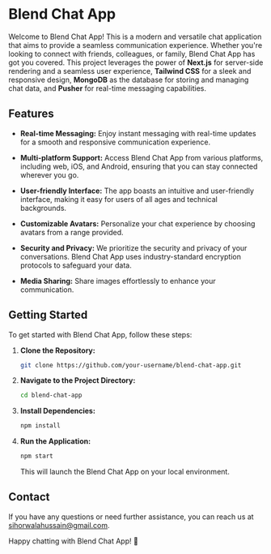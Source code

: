 # Blend Chat App

Welcome to Blend Chat App! This is a modern and versatile chat application that aims to provide a seamless communication experience. Whether you're looking to connect with friends, colleagues, or family, Blend Chat App has got you covered.
This project leverages the power of **Next.js** for server-side rendering and a seamless user experience, **Tailwind CSS** for a sleek and responsive design, **MongoDB** as the database for storing and managing chat data, and **Pusher** for real-time messaging capabilities.

## Features

- **Real-time Messaging:** Enjoy instant messaging with real-time updates for a smooth and responsive communication experience.

- **Multi-platform Support:** Access Blend Chat App from various platforms, including web, iOS, and Android, ensuring that you can stay connected wherever you go.

- **User-friendly Interface:** The app boasts an intuitive and user-friendly interface, making it easy for users of all ages and technical backgrounds.

- **Customizable Avatars:** Personalize your chat experience by choosing avatars from a range provided.

- **Security and Privacy:** We prioritize the security and privacy of your conversations. Blend Chat App uses industry-standard encryption protocols to safeguard your data.

- **Media Sharing:** Share images effortlessly to enhance your communication.

## Getting Started

To get started with Blend Chat App, follow these steps:

1. **Clone the Repository:**
   ```bash
   git clone https://github.com/your-username/blend-chat-app.git
   ```

2. **Navigate to the Project Directory:**
   ```bash
   cd blend-chat-app
   ```

3. **Install Dependencies:**
   ```bash
   npm install
   ```

4. **Run the Application:**
   ```bash
   npm start
   ```

   This will launch the Blend Chat App on your local environment.

## Contact

If you have any questions or need further assistance, you can reach us at sihorwalahussain@gmail.com.

Happy chatting with Blend Chat App! 🚀
